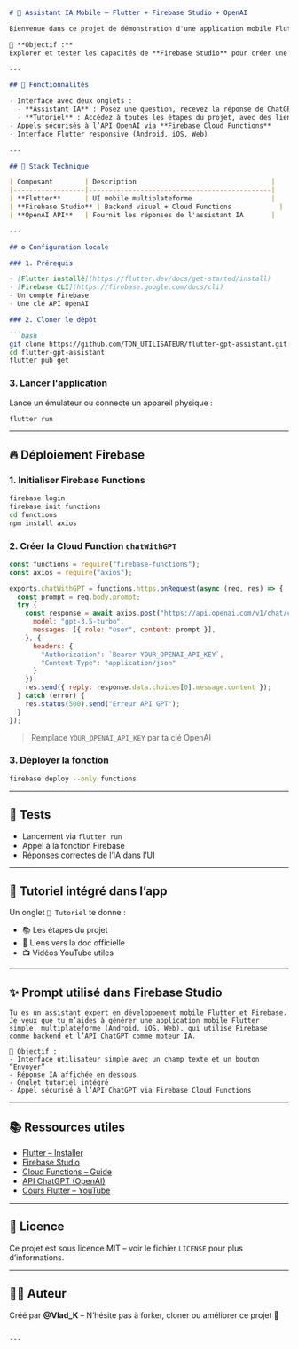 ```markdown
# 🤖 Assistant IA Mobile – Flutter + Firebase Studio + OpenAI

Bienvenue dans ce projet de démonstration d'une application mobile Flutter connectée à Firebase Studio et à l'API ChatGPT (OpenAI).

🎯 **Objectif :**  
Explorer et tester les capacités de **Firebase Studio** pour créer une application mobile Flutter intégrant une intelligence artificielle (ChatGPT), sans expertise mobile avancée.

---

## 🧠 Fonctionnalités

- Interface avec deux onglets :
  - **Assistant IA** : Posez une question, recevez la réponse de ChatGPT.
  - **Tutoriel** : Accédez à toutes les étapes du projet, avec des liens utiles.
- Appels sécurisés à l’API OpenAI via **Firebase Cloud Functions**
- Interface Flutter responsive (Android, iOS, Web)

---

## 🧱 Stack Technique

| Composant        | Description                                  |
|------------------|----------------------------------------------|
| **Flutter**      | UI mobile multiplateforme                    |
| **Firebase Studio** | Backend visuel + Cloud Functions            |
| **OpenAI API**   | Fournit les réponses de l'assistant IA       |

---

## ⚙️ Configuration locale

### 1. Prérequis

- [Flutter installé](https://flutter.dev/docs/get-started/install)
- [Firebase CLI](https://firebase.google.com/docs/cli)
- Un compte Firebase
- Une clé API OpenAI

### 2. Cloner le dépôt

```bash
git clone https://github.com/TON_UTILISATEUR/flutter-gpt-assistant.git
cd flutter-gpt-assistant
flutter pub get
```

### 3. Lancer l'application

Lance un émulateur ou connecte un appareil physique :

```bash
flutter run
```

---

## 🔥 Déploiement Firebase

### 1. Initialiser Firebase Functions

```bash
firebase login
firebase init functions
cd functions
npm install axios
```

### 2. Créer la Cloud Function `chatWithGPT`

```js
const functions = require("firebase-functions");
const axios = require("axios");

exports.chatWithGPT = functions.https.onRequest(async (req, res) => {
  const prompt = req.body.prompt;
  try {
    const response = await axios.post("https://api.openai.com/v1/chat/completions", {
      model: "gpt-3.5-turbo",
      messages: [{ role: "user", content: prompt }],
    }, {
      headers: {
        "Authorization": `Bearer YOUR_OPENAI_API_KEY`,
        "Content-Type": "application/json"
      }
    });
    res.send({ reply: response.data.choices[0].message.content });
  } catch (error) {
    res.status(500).send("Erreur API GPT");
  }
});
```

> Remplace `YOUR_OPENAI_API_KEY` par ta clé OpenAI

### 3. Déployer la fonction

```bash
firebase deploy --only functions
```

---

## 🧪 Tests

- Lancement via `flutter run`
- Appel à la fonction Firebase
- Réponses correctes de l’IA dans l’UI

---

## 📘 Tutoriel intégré dans l’app

Un onglet `📘 Tutoriel` te donne :
- 📚 Les étapes du projet
- 🔗 Liens vers la doc officielle
- 📺 Vidéos YouTube utiles

---

## ✨ Prompt utilisé dans Firebase Studio

```plaintext
Tu es un assistant expert en développement mobile Flutter et Firebase. Je veux que tu m’aides à générer une application mobile Flutter simple, multiplateforme (Android, iOS, Web), qui utilise Firebase comme backend et l’API ChatGPT comme moteur IA.

🎯 Objectif :
- Interface utilisateur simple avec un champ texte et un bouton “Envoyer”
- Réponse IA affichée en dessous
- Onglet tutoriel intégré
- Appel sécurisé à l’API ChatGPT via Firebase Cloud Functions
```

---

## 📚 Ressources utiles

- [Flutter – Installer](https://flutter.dev/docs/get-started/install)
- [Firebase Studio](https://firebase.google.com/products/extensions)
- [Cloud Functions – Guide](https://firebase.google.com/docs/functions)
- [API ChatGPT (OpenAI)](https://platform.openai.com/docs/api-reference/chat)
- [Cours Flutter – YouTube](https://www.youtube.com/watch?v=x0uinJvhNxI)

---

## 🪪 Licence

Ce projet est sous licence MIT – voir le fichier `LICENSE` pour plus d’informations.

---

## 🧑‍💻 Auteur

Créé par **@Vlad_K** – N’hésite pas à forker, cloner ou améliorer ce projet 🙌  
```

---
